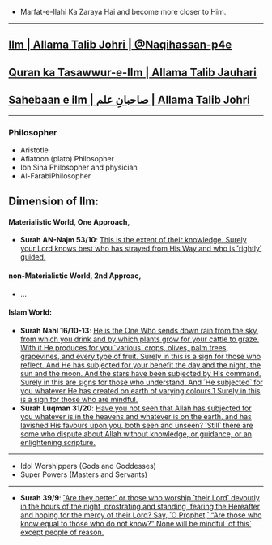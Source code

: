 
* Marfat-e-Ilahi Ka Zaraya Hai and become more closer to Him.

***

## [Ilm | Allama Talib Johri | ‪@Naqihassan-p4e‬](https://www.youtube.com/watch?v=RlI7hhcuh5w)
## [Quran ka Tasawwur-e-Ilm | Allama Talib Jauhari](https://www.youtube.com/watch?v=GzXKf28EShE)
## [Sahebaan e ilm | صاحبانِ علم | Allama Talib Johri](https://www.youtube.com/watch?v=Gwi1zR6m3UM)

***

### Philosopher
* Aristotle
* Aflatoon (plato) Philosopher
* Ibn Sina Philosopher and physician
* Al-FarabiPhilosopher

## Dimension of Ilm:

#### Materialistic World, One Approach, 
* __Surah AN-Najm 53/10__: [This is the extent of their knowledge. Surely your Lord knows best who has strayed from His Way and who is ˹rightly˺ guided.](https://quranwbw.com/53/30)
#### non-Materialistic World, 2nd Approac,
* ...
#### Islam World:
* __Surah Nahl 16/10-13__: [He is the One Who sends down rain from the sky, from which you drink and by which plants grow for your cattle to graze. With it He produces for you ˹various˺ crops, olives, palm trees, grapevines, and every type of fruit. Surely in this is a sign for those who reflect. And He has subjected for your benefit the day and the night, the sun and the moon. And the stars have been subjected by His command. Surely in this are signs for those who understand. And ˹He subjected˺ for you whatever He has created on earth of varying colours.1 Surely in this is a sign for those who are mindful.](https://quranwbw.com/16/10-11)
* __Surah Luqman 31/20__: [Have you not seen that Allah has subjected for you whatever is in the heavens and whatever is on the earth, and has lavished His favours upon you, both seen and unseen? ˹Still˺ there are some who dispute about Allah without knowledge, or guidance, or an enlightening scripture.
](https://quranwbw.com/31/20)

***

* Idol Worshippers (Gods and Goddesses)
* Super Powers (Masters and Servants)

*** 

* __Surah 39/9__: [˹Are they better˺ or those who worship ˹their Lord˺ devoutly in the hours of the night, prostrating and standing, fearing the Hereafter and hoping for the mercy of their Lord? Say, ˹O Prophet,˺ “Are those who know equal to those who do not know?” None will be mindful ˹of this˺ except people of reason.]()
